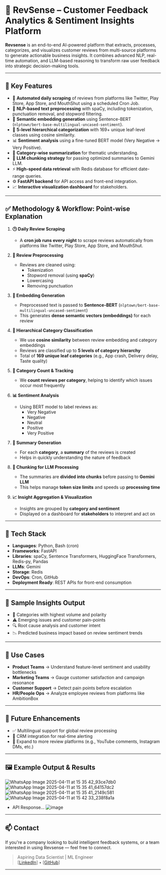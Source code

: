 # 🚀 RevSense – Customer Feedback Analytics & Sentiment Insights Platform

**Revsense** is an end-to-end AI-powered platform that extracts, processes, categorizes, and visualizes customer reviews from multi-source platforms to generate actionable business insights. It combines advanced NLP, real-time automation, and LLM-based reasoning to transform raw user feedback into strategic decision-making tools.

---

## 📌 Key Features

- 🔁 **Automated daily scraping** of reviews from platforms like Twitter, Play Store, App Store, and MouthShut using a scheduled Cron Job.
- 🧹 **NLP-based text preprocessing** with spaCy, including tokenization, punctuation removal, and stopword filtering.
- 🧠 **Semantic embedding generation** using Sentence-BERT (`nlptown/bert-base-multilingual-uncased-sentiment`).
- 🧭 **5-level hierarchical categorization** with 169+ unique leaf-level classes using cosine similarity.
- 📊 **Sentiment analysis** using a fine-tuned BERT model (Very Negative → Very Positive).
- 📝 **Category-wise summarization** for thematic understanding.
- 🔁 **LLM chunking strategy** for passing optimized summaries to Gemini LLM.
- ⚡ **High-speed data retrieval** with Redis database for efficient date-range queries.
- ⚙️ **FastAPI backend** for API access and front-end integration.
- 📈 **Interactive visualization dashboard** for stakeholders.

---

## ✅ Methodology & Workflow: Point-wise Explanation

1. **🕒 Daily Review Scraping**  
   - A **cron job runs every night** to scrape reviews automatically from platforms like Twitter, Play Store, App Store, and MouthShut.

2. **🧹 Review Preprocessing**  
   - Reviews are cleaned using:
     - Tokenization  
     - Stopword removal (using **spaCy**)  
     - Lowercasing  
     - Removing punctuation

3. **🧠 Embedding Generation**  
   - Preprocessed text is passed to **Sentence-BERT** (`nlptown/bert-base-multilingual-uncased-sentiment`)  
   - This generates **dense semantic vectors (embeddings)** for each review

4. **🧭 Hierarchical Category Classification**  
   - We use **cosine similarity** between review embedding and category embeddings  
   - Reviews are classified up to **5 levels of category hierarchy**  
   - Total of **169 unique leaf categories** (e.g., App crash, Delivery delay, Taste quality)

5. **🔢 Category Count & Tracking**  
   - We **count reviews per category**, helping to identify which issues occur most frequently

6. **📊 Sentiment Analysis**  
   - Using BERT model to label reviews as:
     - Very Negative  
     - Negative  
     - Neutral  
     - Positive  
     - Very Positive

7. **📝 Summary Generation**  
   - For each **category**, a **summary** of the reviews is created  
   - Helps in quickly understanding the nature of feedback

8. **🧩 Chunking for LLM Processing**  
   - The summaries are **divided into chunks** before passing to **Gemini LLM**  
   - This helps manage **token size limits** and speeds up **processing time**

9. **📈 Insight Aggregation & Visualization**  
   - Insights are grouped by **category and sentiment**  
   - Displayed on a dashboard for **stakeholders** to interpret and act on

---

## 🔗 Tech Stack

- **Languages**: Python, Bash (cron)
- **Frameworks**: FastAPI
- **Libraries**: spaCy, Sentence Transformers, HuggingFace Transformers, Redis-py, Pandas
- **LLMs**: Gemini
- **Storage**: Redis
- **DevOps**: Cron, GitHub
- **Deployment Ready**: REST APIs for front-end consumption

---

## 🧠 Sample Insights Output

- 🎯 Categories with highest volume and polarity  
- ⚠️ Emerging issues and customer pain-points  
- 🔍 Root cause analysis and customer intent  
- 📉 Predicted business impact based on review sentiment trends

---

## 💼 Use Cases

- **Product Teams** → Understand feature-level sentiment and usability bottlenecks  
- **Marketing Teams** → Gauge customer satisfaction and campaign resonance  
- **Customer Support** → Detect pain points before escalation  
- **HR/People Ops** → Analyze employee reviews from platforms like AmbitionBox

---

## 📌 Future Enhancements

- ✅ Multilingual support for global review processing  
- 🔗 CRM integration for real-time alerting  
- 📲 Expand to more review platforms (e.g., YouTube comments, Instagram DMs, etc.)

---

## 🖼️ Example Output & Results

![WhatsApp Image 2025-04-11 at 15 35 42_93ce7db0](https://github.com/user-attachments/assets/5270997a-e1ff-4685-a258-cb5fe9b9556a)
![WhatsApp Image 2025-04-11 at 15 35 41_64157dc2](https://github.com/user-attachments/assets/9aab7848-23f8-473a-a66a-8a29bcf7e35c)
![WhatsApp Image 2025-04-11 at 15 35 41_2149c581](https://github.com/user-attachments/assets/1c2ecc9b-b42f-423f-a67e-21c13b12db6f)
![WhatsApp Image 2025-04-11 at 15 42 33_238f8a1a](https://github.com/user-attachments/assets/6e4f7829-7cb7-43a9-b60b-a4bbdfca7e6c)

- API Response...
![image](https://github.com/user-attachments/assets/0e8f3e67-fed2-4e42-be66-acca702207aa)


---

## 📫 Contact

If you're a company looking to build intelligent feedback systems, or a team interested in using Revsense — feel free to connect.
 
> Aspiring Data Scientist | ML Engineer  
> [[LinkedIn](https://www.linkedin.com/in/vedantpancholi/)] • [[GitHub](https://github.com/VedantPancholi)]

---

